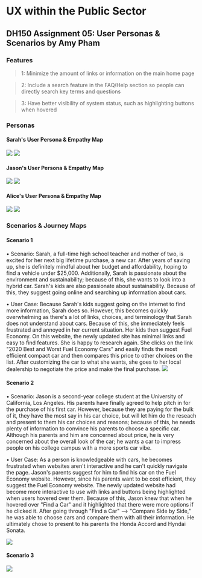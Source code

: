 # UX within the Public Sector 
## DH150 Assignment 05: User Personas & Scenarios by Amy Pham

### Features
> 1: Minimize the amount of links or information on the main home page 

> 2: Include a search feature in the FAQ/Help section so people can directly search key terms and questions 

> 3: Have better visibility of system status, such as highlighting buttons when hovered 

### Personas 

#### Sarah's User Persona & Empathy Map 
<img src="./Persona - Sarah.png"> 
<img src="./Empathy Map - Sarah.png"> 


#### Jason's User Persona & Empathy Map 
<img src="./Persona - Jason.png"> 
<img src="./Empathy Map - Jason.png"> 


#### Alice's User Persona & Empathy Map 
<img src="./Persona - Alice.png"> 
<img src="./Empathy Map - Alice.png"> 

### Scenarios & Journey Maps
#### Scenario 1
• Scenario: Sarah, a full-time high school teacher and mother of two, is excited for her next big lifetime purchase, a new car. After years of saving up, she is definitely mindful about her budget and affordability, hoping to find a vehicle under $25,000. Additionally, Sarah is passionate about the environment and sustainability; because of this, she wants to look into a hybrid car. Sarah's kids are also passionate about sustainability. Because of this, they suggest going online and searching up information about cars. 

• User Case: Because Sarah's kids suggest going on the internet to find more information, Sarah does so. However, this becomes quickly overwhelming as there's a lot of links, choices, and terminology that Sarah does not understand about cars. Because of this, she immediately feels frustrated and annoyed in her current situation. Her kids then suggest Fuel Economy. On this website, the newly updated site has minimal links and easy to find features. She is happy to research again. She clicks on the link "2020 Best and Worst Fuel Economy Cars" and easily finds the most efficient compact car and then compares this price to other choices on the list. After customizing the car to what she wants, she goes to her local dealership to negotiate the price and make the final purchase. 
<img src="./Journey Maps - Sarah.png"> 

#### Scenario 2 
• Scenario: Jason is a second-year college student at the University of California, Los Angeles. His parents have finally agreed to help pitch in for the purchase of his first car. However, because they are paying for the bulk of it, they have the most say in his car choice, but will let him do the reseach and present to them his car choices and reasons; because of this, he needs plenty of information to convince his parents to choose a specific car. Although his parents and him are concerned about price, he is very concerned about the overall look of the car; he wants a car to impress people on his college campus with a more sports car vibe. 

• User Case: As a person is knowledgeable with cars, he becomes frustrated when websites aren't interactive and he can't quickly navigate the page. Jason's parents suggest for him to find his car on the Fuel Economy website. However, since his parents want to be cost efficient, they suggest the Fuel Economy website. The newly updated website had become more interactive to use with links and buttons being highlighted when users hovered over them. Because of this, Jason knew that when he hovered over "Find a Car" and it highlighted that there were more options if he clicked it. After going through "Find a Car" --> "Compare Side by Side," he was able to choose cars and compare them with all their information. He ultimately chose to present to his parents the Honda Accord and Hyndai Sonata. 

<img src="./Journey Maps - Jason.png"> 

#### Scenario 3
<img src="./Journey Maps - Alice.png"> 



